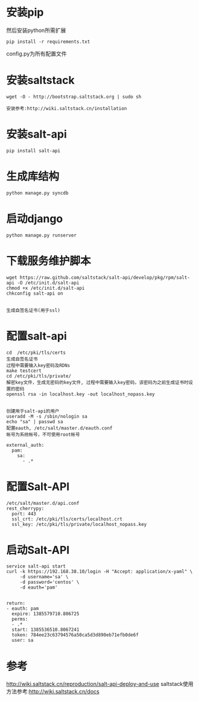 # 安装pip
然后安装python所需扩展

    pip install -r requirements.txt

config.py为所有配置文件

# 安装saltstack
    
    wget -O - http://bootstrap.saltstack.org | sudo sh

    安装参考:http://wiki.saltstack.cn/installation



# 安装salt-api
    
    pip install salt-api

# 生成库结构

    python manage.py syncdb


# 启动django

    
    python manage.py runserver
    

# 下载服务维护脚本
    
    wget https://raw.github.com/saltstack/salt-api/develop/pkg/rpm/salt-api -O /etc/init.d/salt-api
    chmod +x /etc/init.d/salt-api
    chkconfig salt-api on
   

    生成自签名证书(用于ssl)

# 配置salt-api

    cd  /etc/pki/tls/certs
    生成自签名证书
    过程中需要输入key密码及RDNs
    make testcert
    cd /etc/pki/tls/private/
    解密key文件，生成无密码的key文件, 过程中需要输入key密码，该密码为之前生成证书时设置的密码
    openssl rsa -in localhost.key -out localhost_nopass.key


    创建用于salt-api的用户
    useradd -M -s /sbin/nologin sa
    echo "sa" | passwd sa
    配置eauth, /etc/salt/master.d/eauth.conf
    帐号为系统帐号，不可使用root帐号

    external_auth:
      pam:
        sa:
          - .*

# 配置Salt-API

    
    /etc/salt/master.d/api.conf
    rest_cherrypy:
      port: 443
      ssl_crt: /etc/pki/tls/certs/localhost.crt
      ssl_key: /etc/pki/tls/private/localhost_nopass.key

# 启动Salt-API

    service salt-api start
    curl -k https://192.168.38.10/login -H "Accept: application/x-yaml" \
         -d username='sa' \
         -d password='centos' \
         -d eauth='pam'

    
    return:
    - eauth: pam
      expire: 1385579710.806725
      perms:
      - .*
      start: 1385536510.8067241
      token: 784ee23c63794576a50ca5d3d890eb71efb0de6f
      user: sa


# 参考
http://wiki.saltstack.cn/reproduction/salt-api-deploy-and-use
saltstack使用方法参考:http://wiki.saltstack.cn/docs


